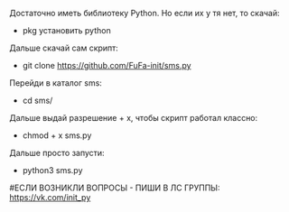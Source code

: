   
Достаточно иметь библиотеку Python. Но если их у тя нет, то скачай:
- pkg установить python

Дальше скачай сам скрипт:
- git clone https://github.com/FuFa-init/sms.py

Перейди в каталог sms:
- cd sms/

Дальше выдай разрешение + x, чтобы скрипт работал классно:
- chmod + x sms.py

Дальше просто запусти:
- python3 sms.py


#ЕСЛИ ВОЗНИКЛИ ВОПРОСЫ - ПИШИ В ЛС ГРУППЫ: https://vk.com/init_py
